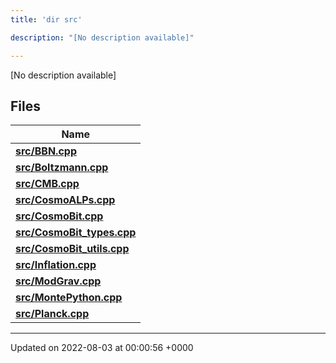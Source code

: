 ```yaml
---
title: 'dir src'

description: "[No description available]"

---
```







[No description available]

## Files

| Name           |
| -------------- |
| **[src/BBN.cpp](/documentation/code/gambit_sphinx/files/bbn_8cpp/#file-bbn.cpp)**  |
| **[src/Boltzmann.cpp](/documentation/code/gambit_sphinx/files/boltzmann_8cpp/#file-boltzmann.cpp)**  |
| **[src/CMB.cpp](/documentation/code/gambit_sphinx/files/cmb_8cpp/#file-cmb.cpp)**  |
| **[src/CosmoALPs.cpp](/documentation/code/gambit_sphinx/files/cosmoalps_8cpp/#file-cosmoalps.cpp)**  |
| **[src/CosmoBit.cpp](/documentation/code/gambit_sphinx/files/cosmobit_8cpp/#file-cosmobit.cpp)**  |
| **[src/CosmoBit_types.cpp](/documentation/code/gambit_sphinx/files/cosmobit__types_8cpp/#file-cosmobit-types.cpp)**  |
| **[src/CosmoBit_utils.cpp](/documentation/code/gambit_sphinx/files/cosmobit__utils_8cpp/#file-cosmobit-utils.cpp)**  |
| **[src/Inflation.cpp](/documentation/code/gambit_sphinx/files/inflation_8cpp/#file-inflation.cpp)**  |
| **[src/ModGrav.cpp](/documentation/code/gambit_sphinx/files/modgrav_8cpp/#file-modgrav.cpp)**  |
| **[src/MontePython.cpp](/documentation/code/gambit_sphinx/files/montepython_8cpp/#file-montepython.cpp)**  |
| **[src/Planck.cpp](/documentation/code/gambit_sphinx/files/planck_8cpp/#file-planck.cpp)**  |






-------------------------------

Updated on 2022-08-03 at 00:00:56 +0000
